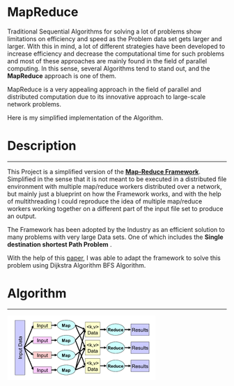 # MapReduce

Traditional Sequential Algorithms for solving a lot of problems show limitations on efficiency and speed as the Problem data set gets larger and larger.
With this in mind, a lot of different strategies have been developed to increase efficiency and decrease the computational time for such problems and most of these approaches are mainly found in the field of parallel computing.
In this sense, several Algorithms tend to stand out, and the **MapReduce** approach is one of them.

MapReduce is a very appealing approach in the field of parallel and distributed computation due to its innovative approach to large-scale network problems.

Here is my simplified implementation of the Algorithm.

# Description

---

This Project is a simplified version of the [**Map-Reduce Framework**](https://en.wikipedia.org/wiki/MapReduce).
Simplified in the sense that it is not meant to be executed in a distributed file environment with multiple map/reduce workers distributed over a network, but mainly just a blueprint on how the Framework works, and with the help of multithreading I could
reproduce the idea of multiple map/reduce workers working together on a different part of the input file set to produce an output.

The Framework has been adopted by the Industry as an efficient solution to many problems with very large Data sets. One of which includes the **Single destination shortest Path Problem** .

With the help of this [paper](https://journalofbigdata.springeropen.com/articles/10.1186/s40537-018-0125-8), I was able to adapt the framework to solve this problem using Dijkstra Algorithm BFS Algorithm.

# Algorithm
---
![Map Reduce Framework](MapReduceAlgorithm.png "Map reduce Framework")

